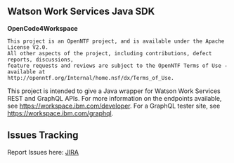 ## Watson Work Services Java SDK

**OpenCode4Workspace**

    This project is an OpenNTF project, and is available under the Apache License V2.0.  
    All other aspects of the project, including contributions, defect reports, discussions, 
    feature requests and reviews are subject to the OpenNTF Terms of Use - available at 
    http://openntf.org/Internal/home.nsf/dx/Terms_of_Use.


This project is intended to give a Java wrapper for Watson Work Services REST and GraphQL APIs. For more information on the endpoints available, see https://workspace.ibm.com/developer. For a GraphQL tester site, see https://workspace.ibm.com/graphql.

## Issues Tracking ##
Report Issues here: [JIRA](https://jira.openntf.org/secure/RapidBoard.jspa?rapidView=22&projectKey=WWAPI&view=planning.nodetail "Report Issues") 
